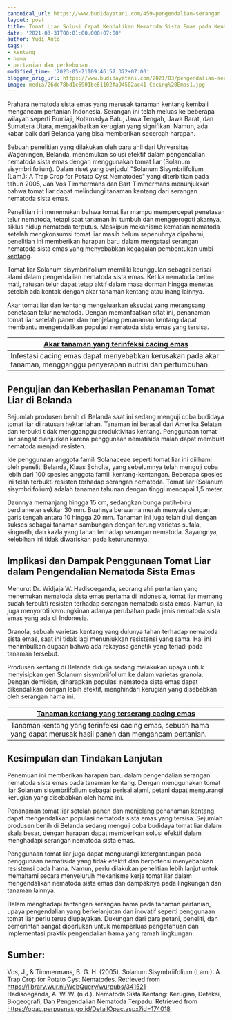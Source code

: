 ```yaml
---
canonical_url: https://www.budidayatani.com/459-pengendalian-serangan
layout: post
title: Tomat Liar Solusi Cepat Kendalikan Nematoda Sista Emas pada Kentang
date: '2021-03-31T00:01:00.000+07:00'
author: Yudi Anto
tags:
- kentang
- hama
- pertanian dan perkebunan
modified_time: '2023-05-21T09:46:57.372+07:00'
blogger_orig_url: https://www.budidayatani.com/2021/03/pengendalian-serangan-cacing-emas.html
image: media/26dc78bd1c6901be61102fa94502ac41-Cacing%20Emas1.jpg
---
```

Prahara nematoda sista emas yang merusak tanaman kentang kembali mengancam pertanian Indonesia. Serangan ini telah meluas ke beberapa wilayah seperti Bumiaji, Kotamadya Batu, Jawa Tengah, Jawa Barat, dan Sumatera Utara, mengakibatkan kerugian yang signifikan. Namun, ada kabar baik dari Belanda yang bisa memberikan secercah harapan.

Sebuah penelitian yang dilakukan oleh para ahli dari Universitas Wageningen, Belanda, menemukan solusi efektif dalam pengendalian nematoda sista emas dengan menggunakan tomat liar (Solanum sisymbriifolium). Dalam riset yang berjudul "Solanum Sisymbriifolium (Lam.): A Trap Crop for Potato Cyst Nematodes" yang diterbitkan pada tahun 2005, Jan Vos Timmermans dan Bart Timmermans menunjukkan bahwa tomat liar dapat melindungi tanaman kentang dari serangan nematoda sista emas.

Penelitian ini menemukan bahwa tomat liar mampu mempercepat penetasan telur nematoda, tetapi saat tanaman ini tumbuh dan menggerogoti akarnya, siklus hidup nematoda terputus. Meskipun mekanisme kematian nematoda setelah mengkonsumsi tomat liar masih belum sepenuhnya dipahami, penelitian ini memberikan harapan baru dalam mengatasi serangan nematoda sista emas yang menyebabkan kegagalan pembentukan umbi [kentang](https://www.budidayatani.com/search/label/kentang).

Tomat liar Solanum sisymbriifolium memiliki keunggulan sebagai perisai alami dalam pengendalian nematoda sista emas. Ketika nematoda betina mati, ratusan telur dapat tetap aktif dalam masa dorman hingga menetas setelah ada kontak dengan akar tanaman kentang atau inang lainnya.

Akar tomat liar dan kentang mengeluarkan eksudat yang merangsang penetasan telur nematoda. Dengan memanfaatkan sifat ini, penanaman tomat liar setelah panen dan menjelang penanaman kentang dapat membantu mengendalikan populasi nematoda sista emas yang tersisa.



| [Akar tanaman yang terinfeksi cacing emas](https://blogger.googleusercontent.com/img/b/R29vZ2xl/AVvXsEhvEbPV-qZ7lJkP0FGB1nA97bxTGBT47mharCDJWTa6SxYw0VdTc6YU6nEW6hLUL7X93k-k1HeodKrqZL5Nx7n1pkQ8fErTg5sjW5zGvKwDT6TqEqMVUUxhSuVV2PkOCAXoXnBDs3fsNO749Xgbi6LufyS2tbZVe7SeZw0dy0E-62GCWk4DJaJV-e-raw/s2133/Cacing%20Emas1.jpg) |
| --- |
| Infestasi cacing emas dapat menyebabkan kerusakan pada akar tanaman, mengganggu penyerapan nutrisi dan pertumbuhan. |

## Pengujian dan Keberhasilan Penanaman Tomat Liar di Belanda

Sejumlah produsen benih di Belanda saat ini sedang menguji coba budidaya tomat liar di ratusan hektar lahan. Tanaman ini berasal dari Amerika Selatan dan terbukti tidak mengganggu produktivitas kentang. Penggunaan tomat liar sangat dianjurkan karena penggunaan nematisida malah dapat membuat nematoda menjadi resisten.

Ide penggunaan anggota famili Solanaceae seperti tomat liar ini diilhami oleh peneliti Belanda, Klaas Scholte, yang sebelumnya telah menguji coba lebih dari 100 spesies anggota famili kentang-kentangan. Beberapa spesies ini telah terbukti resisten terhadap serangan nematoda. Tomat liar (Solanum sisymbriifolium) adalah tanaman tahunan dengan tinggi mencapai 1,5 meter.

Daunnya memanjang hingga 15 cm, sedangkan bunga putih-biru berdiameter sekitar 30 mm. Buahnya berwarna merah menyala dengan garis tengah antara 10 hingga 20 mm. Tanaman ini juga telah diuji dengan sukses sebagai tanaman sambungan dengan terung varietas sufala, singnath, dan kazla yang tahan terhadap serangan nematoda. Sayangnya, kelebihan ini tidak diwariskan pada keturunannya.

## Implikasi dan Dampak Penggunaan Tomat Liar dalam Pengendalian Nematoda Sista Emas

Menurut Dr. Widjaja W. Hadisoeganda, seorang ahli pertanian yang menemukan nematoda sista emas pertama di Indonesia, tomat liar memang sudah terbukti resisten terhadap serangan nematoda sista emas. Namun, ia juga menyoroti kemungkinan adanya perubahan pada jenis nematoda sista emas yang ada di Indonesia.

Granola, sebuah varietas kentang yang dulunya tahan terhadap nematoda sista emas, saat ini tidak lagi menunjukkan resistensi yang sama. Hal ini menimbulkan dugaan bahwa ada rekayasa genetik yang terjadi pada tanaman tersebut.

Produsen kentang di Belanda diduga sedang melakukan upaya untuk menyisipkan gen Solanum sisymbriifolium ke dalam varietas granola. Dengan demikian, diharapkan populasi nematoda sista emas dapat dikendalikan dengan lebih efektif, menghindari kerugian yang disebabkan oleh serangan hama ini.



| [Tanaman kentang yang terserang cacing emas](https://blogger.googleusercontent.com/img/b/R29vZ2xl/AVvXsEjjQeDgpZmRpx-GPpOni5M89iPDuuEKQkh3iSCRJyFGLuLDJvzSJEVg1cewmHTUYvZ30h6oELPYaxoWjqvdQcvv2mIxOP2BtqnPvHWeHM02-zkSxDPihwk6YM3TBQEu1zEAruKZ8Gn0BUK-Z8Ur-zs14hHM1IDD7tGikgAyXR_Ta4_fMTWzmKlErFaCSw/s1992/Cacing%20Emas.jpg) |
| --- |
| Tanaman kentang yang terinfeksi cacing emas, sebuah hama yang dapat merusak hasil panen dan mengancam pertanian. |

## Kesimpulan dan Tindakan Lanjutan

Penemuan ini memberikan harapan baru dalam pengendalian serangan nematoda sista emas pada tanaman kentang. Dengan menggunakan tomat liar Solanum sisymbriifolium sebagai perisai alami, petani dapat mengurangi kerugian yang disebabkan oleh hama ini.

Penanaman tomat liar setelah panen dan menjelang penanaman kentang dapat mengendalikan populasi nematoda sista emas yang tersisa. Sejumlah produsen benih di Belanda sedang menguji coba budidaya tomat liar dalam skala besar, dengan harapan dapat memberikan solusi efektif dalam menghadapi serangan nematoda sista emas.

Penggunaan tomat liar juga dapat mengurangi ketergantungan pada penggunaan nematisida yang tidak efektif dan berpotensi menyebabkan resistensi pada hama. Namun, perlu dilakukan penelitian lebih lanjut untuk memahami secara menyeluruh mekanisme kerja tomat liar dalam mengendalikan nematoda sista emas dan dampaknya pada lingkungan dan tanaman lainnya.

Dalam menghadapi tantangan serangan hama pada tanaman pertanian, upaya pengendalian yang berkelanjutan dan inovatif seperti penggunaan tomat liar perlu terus diupayakan. Dukungan dari para petani, peneliti, dan pemerintah sangat diperlukan untuk memperluas pengetahuan dan implementasi praktik pengendalian hama yang ramah lingkungan.

## Sumber:

Vos, J., & Timmermans, B. G. H. (2005). Solanum Sisymbriifolium (Lam.): A Trap Crop for Potato Cyst Nematodes. Retrieved from https://library.wur.nl/WebQuery/wurpubs/341521  
Hadisoeganda, A. W. W. (n.d.). Nematoda Sista Kentang: Kerugian, Deteksi, Biogeografi, Dan Pengendalian Nematoda Terpadu. Retrieved from https://opac.perpusnas.go.id/DetailOpac.aspx?id=174018

